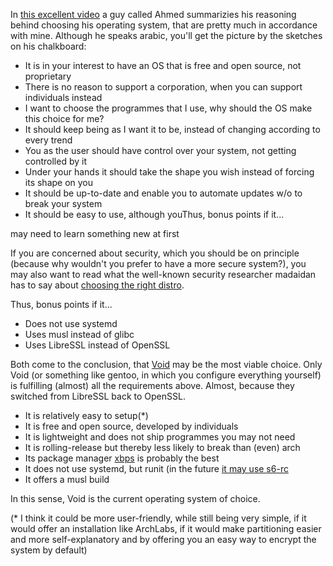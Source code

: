 In [this excellent video](https://www.youtube.com/watch?v=z1-yuolwrVs) 
a guy called Ahmed summarizies his reasoning behind choosing his operating system, 
that are pretty much in accordance with mine. Although he speaks arabic, 
you'll get the picture by the sketches on his chalkboard:  

* It is in your interest to have an OS that is free and open source, not proprietary
* There is no reason to support a corporation, when you can support individuals instead  
* I want to choose the programmes that I use, why should the OS make this choice for me?  
* It should keep being as I want it to be, instead of changing according to every trend
* You as the user should have control over your system, not getting controlled by it
* Under your hands it should take the shape you wish instead of forcing its shape on you
* It should be up-to-date and enable you to automate updates w/o to break your system
* It should be easy to use, although youThus, bonus points if it...

 may need to learn something new at first

If you are concerned about security, which you should be on principle (because why 
wouldn't you prefer to have a more secure system?), you may also want to read what the 
well-known security researcher madaidan has to say about [choosing the right distro](https://madaidans-insecurities.github.io/guides/linux-hardening.html#choosing-the-right-distro).

Thus, bonus points if it...
* Does not use systemd
* Uses musl instead of glibc
* Uses LibreSSL instead of OpenSSL

Both come to the conclusion, that [Void](https://voidlinux.org/) may be the most viable choice. 
Only Void (or something like gentoo, in which you configure everything yourself) 
is fulfilling (almost) all the requirements above. Almost, because they switched 
from LibreSSL back to OpenSSL.

* It is relatively easy to setup(*)
* It is free and open source, developed by individuals
* It is lightweight and does not ship programmes you may not need
* It is rolling-release but thereby less likely to break than (even) arch
* Its package manager [xbps](https://docs.voidlinux.org/xbps/index.html) is probably the best
* It does not use systemd, but runit (in the future [it may use s6-rc](https://www.reddit.com/r/voidlinux/comments/lz84k6/66_and_s6rc_an_alternative_init_system_for/)
* It offers a musl build 

In this sense, Void is the current operating system of choice. 

(* I think it could be more user-friendly, while still being very simple, if it would offer an installation like ArchLabs, if it would make partitioning easier and more self-explanatory and by offering you an easy way to encrypt the system by default)
